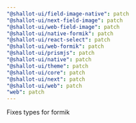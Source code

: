 ```yaml
---
"@shallot-ui/field-image-native": patch
"@shallot-ui/next-field-image": patch
"@shallot-ui/web-field-image": patch
"@shallot-ui/native-formik": patch
"@shallot-ui/react-select": patch
"@shallot-ui/web-formik": patch
"@shallot-ui/prismjs": patch
"@shallot-ui/native": patch
"@shallot-ui/theme": patch
"@shallot-ui/core": patch
"@shallot-ui/next": patch
"@shallot-ui/web": patch
"web": patch
---
```


Fixes types for formik
